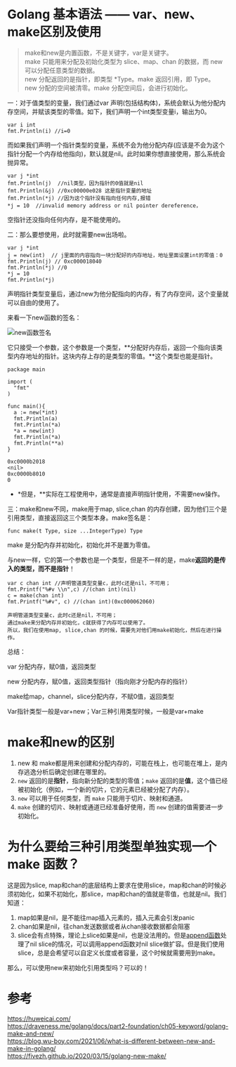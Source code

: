 # Golang 基本语法 —— var、new、make区别及使用


>make和new是内置函数，不是关键字，var是关键字。</br>
>make 只能用来分配及初始化类型为 slice、map、chan 的数据，而 new 可以分配任意类型的数据。</br>
>new 分配返回的是指针，即类型 *Type。make 返回引用，即 Type。</br>
>new 分配的空间被清零。make 分配空间后，会进行初始化。</br>

<!--more-->


一：对于值类型的变量，我们通过var 声明(包括结构体)，系统会默认为他分配内存空间，并赋该类型的零值。如下，我们声明一个int类型变量i，输出为0。

```
var i int
fmt.Println(i) //i=0

```

而如果我们声明一个指针类型的变量，系统不会为他分配内存(应该是不会为这个指针分配一个内存给他指向)，默认就是nil。此时如果你想直接使用，那么系统会抛异常。

```
var j *int
fmt.Println(j)  //nil类型，因为指针的0值就是nil
fmt.Println(&j) //0xc00000e028 这是指针变量的地址
fmt.Println(*j) //因为这个指针没有指向任何内存,报错
*j = 10  //invalid memory address or nil pointer dereference，

```

空指针还没指向任何内存，是不能使用的。

二：那么要想使用，此时就需要new出场啦。

```
var j *int
j = new(int)  // j里面的内容指向一块分配好的内存地址，地址里面设置int的零值：0
fmt.Println(j) // 0xc000018040
fmt.Println(*j) //0
*j = 10
fmt.Println(*j)

```

声明指针类型变量后，通过new为他分配指向的内存，有了内存空间，这个变量就可以自由的使用了。

来看一下new函数的签名：

![new函数签名](new函数.png)

它只接受一个参数，这个参数是一个类型，**分配好内存后，返回一个指向该类型内存地址的指针。这块内存上存的是类型的零值。**这个类型也能是指针。

```
package main

import (
  "fmt"
)

func main(){
  a := new(*int)
  fmt.Println(a)
  fmt.Println(*a)
  *a = new(int)
  fmt.Println(*a)
  fmt.Println(**a)
}

0xc0000b2018
<nil>
0xc0000b8010
0

```

- *但是，**实际在工程使用中，通常是直接声明指针使用，不需要new操作。

三：make和new不同，make用于map, slice,chan 的内存创建，因为他们三个是引用类型，直接返回这三个类型本身。make签名是：

```
func make(t Type, size ...IntegerType) Type

```

make 是分配内存并初始化，初始化并不是置为零值。

与new一样，它的第一个参数也是一个类型，但是不一样的是，make**返回的是传入的类型，而不是指针**！

```
var c chan int //声明管道类型变量c，此时c还是nil，不可用；
fmt.Printf("%#v \\n",c) //(chan int)(nil)
c = make(chan int)
fmt.Printf("%#v", c) //(chan int)(0xc000062060)

声明管道类型变量c，此时c还是nil，不可用；
通过make来分配内存并初始化，c就获得了内存可以使用了。
所以，我们在使用map, slice,chan 的时候，需要先对他们用make初始化，然后在进行操作。

```

总结：

var  分配内存，赋0值，返回类型

new 分配内存，赋0值，返回类型指针（指向刚才分配内存的指针）

make给map，channel，slice分配内存，不赋0值，返回类型

Var指针类型一般是var+new；Var三种引用类型时候，一般是var+make

# make和new的区别

1. new 和 make都是用来创建和分配内存的，可能在栈上，也可能在堆上，是内存逃逸分析后确定创建在哪里的。
2. `new` 返回的是**指针**，指向新分配的类型的零值；`make` 返回的是**值**，这个值已经被初始化（例如，一个新的切片，它的元素已经被分配了内存）。
3. `new` 可以用于任何类型，而 `make` 只能用于切片、映射和通道。
4. `make` 创建的切片、映射或通道已经准备好使用，而 `new` 创建的值需要进一步初始化。

# 为什么要给三种引用类型单独实现一个make 函数？

这是因为slice, map和chan的底层结构上要求在使用slice，map和chan的时候必须初始化，如果不初始化，那slice，map和chan的值就是零值，也就是nil。我们知道：

1. map如果是nil，是不能往map插入元素的，插入元素会引发panic
2. chan如果是nil，往chan发送数据或者从chan接收数据都会阻塞
3. slice会有点特殊，理论上slice如果是nil，也是没法用的。但是[append函数](https://www.zhihu.com/search?q=append%E5%87%BD%E6%95%B0&search_source=Entity&hybrid_search_source=Entity&hybrid_search_extra=%7B%22sourceType%22:%22answer%22,%22sourceId%22:2245768201%7D)处理了nil slice的情况，可以调用append函数对nil slice做扩容。但是我们使用slice，总是会希望可以自定义长度或者容量，这个时候就需要用到make。

那么，可以使用new来初始化引用类型吗？可以的！

# 参考
https://huweicai.com/</br>
https://draveness.me/golang/docs/part2-foundation/ch05-keyword/golang-make-and-new/</br>
https://blog.wu-boy.com/2021/06/what-is-different-between-new-and-make-in-golang/</br>
https://fivezh.github.io/2020/03/15/golang-new-make/</br>
